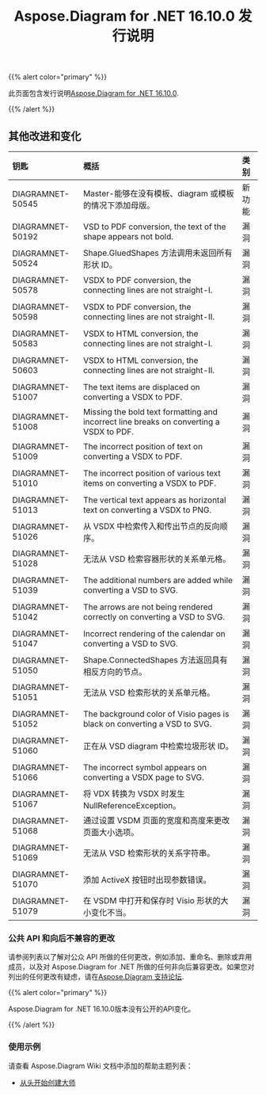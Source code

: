 ﻿---
title: Aspose.Diagram for .NET 16.10.0 发行说明
type: docs
weight: 30
url: /zh/net/aspose-diagram-for-net-16-10-0-release-notes/
---
{{% alert color="primary" %}} 

此页面包含发行说明[Aspose.Diagram for .NET 16.10.0](https://www.nuget.org/packages/Aspose.Diagram/16.10.0).

{{% /alert %}} 
## **其他改进和变化**

|**钥匙**|**概括**|**类别**|
|:- |:- |:- |
|DIAGRAMNET-50545|Master-能够在没有模板、diagram 或模板的情况下添加母版。|新功能|
|DIAGRAMNET-50192|VSD to PDF conversion, the text of the shape appears not bold.|漏洞|
|DIAGRAMNET-50524|Shape.GluedShapes 方法调用未返回所有形状 ID。|漏洞|
|DIAGRAMNET-50578|VSDX to PDF conversion, the connecting lines are not straight-I.|漏洞|
|DIAGRAMNET-50598|VSDX to PDF conversion, the connecting lines are not straight-II.|漏洞|
|DIAGRAMNET-50583|VSDX to HTML conversion, the connecting lines are not straight-I.|漏洞|
|DIAGRAMNET-50603|VSDX to HTML conversion, the connecting lines are not straight-II.|漏洞|
|DIAGRAMNET-51007|The text items are displaced on converting a VSDX to PDF.|漏洞|
|DIAGRAMNET-51008|Missing the bold text formatting and incorrect line breaks on converting a VSDX to PDF.|漏洞|
|DIAGRAMNET-51009|The incorrect position of text on converting a VSDX to PDF.|漏洞|
|DIAGRAMNET-51010|The incorrect position of various text items on converting a VSDX to PDF.|漏洞|
|DIAGRAMNET-51013|The vertical text appears as horizontal text on converting a VSDX to PNG.|漏洞|
|DIAGRAMNET-51026|从 VSDX 中检索传入和传出节点的反向顺序。|漏洞|
|DIAGRAMNET-51028|无法从 VSD 检索容器形状的关系单元格。|漏洞|
|DIAGRAMNET-51039|The additional numbers are added while converting a VSD to SVG.|漏洞|
|DIAGRAMNET-51042|The arrows are not being rendered correctly on converting a VSD to SVG.|漏洞|
|DIAGRAMNET-51047|Incorrect rendering of the calendar on converting a VSD to SVG.|漏洞|
|DIAGRAMNET-51050|Shape.ConnectedShapes 方法返回具有相反方向的节点。|漏洞|
|DIAGRAMNET-51051|无法从 VSD 检索形状的关系单元格。|漏洞|
|DIAGRAMNET-51052|The background color of Visio pages is black on converting a VSD to SVG.|漏洞|
|DIAGRAMNET-51060|正在从 VSD diagram 中检索垃圾形状 ID。|漏洞|
|DIAGRAMNET-51066|The incorrect symbol appears on converting a VSDX page to SVG.|漏洞|
|DIAGRAMNET-51067|将 VDX 转换为 VSDX 时发生 NullReferenceException。|漏洞|
|DIAGRAMNET-51068|通过设置 VSDM 页面的宽度和高度来更改页面大小选项。|漏洞|
|DIAGRAMNET-51069|无法从 VSD 检索形状的关系字符串。|漏洞|
|DIAGRAMNET-51070|添加 ActiveX 按钮时出现参数错误。|漏洞|
|DIAGRAMNET-51079|在 VSDM 中打开和保存时 Visio 形状的大小变化不当。|漏洞|
### **公共 API 和向后不兼容的更改**
请参阅列表以了解对公众 API 所做的任何更改，例如添加、重命名、删除或弃用成员，以及对 Aspose.Diagram for .NET 所做的任何非向后兼容更改。如果您对列出的任何更改有疑虑，请在[Aspose.Diagram 支持论坛](https://forum.aspose.com/c/diagram/17).

{{% alert color="primary" %}} 

Aspose.Diagram for .NET 16.10.0版本没有公开的API变化。

{{% /alert %}} 
### **使用示例**
请查看 Aspose.Diagram Wiki 文档中添加的帮助主题列表：

- [从头开始创建大师](/diagram/zh/net/working-with-masters/#create-master-from-scratch)
